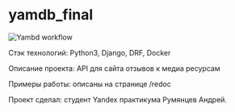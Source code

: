 # yamdb_final

![Yambd workflow](https://github.com/phantom-profile/yamdb_final/actions/workflows/yamdb_workflow.yml/badge.svg)

Стэк технологий: Python3, Django, DRF, Docker

Описание проекта: API для сайта отзывов к медиа ресурсам

Примеры работы: описаны на странице /redoc

Проект сделал: студент Yandex практикума Румянцев Андрей.


